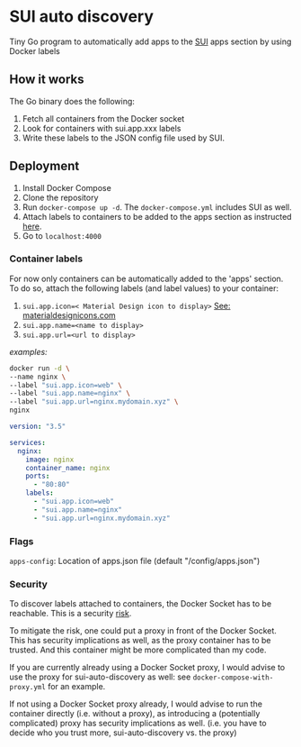 # SUI auto discovery

Tiny Go program to automatically add apps to the [SUI](https://github.com/jeroenpardon/sui) apps section by using Docker labels

## How it works

The Go binary does the following: 

1. Fetch all containers from the Docker socket
2. Look for containers with sui.app.xxx labels
3. Write these labels to the JSON config file used by SUI.

## Deployment

1. Install Docker Compose
2. Clone the repository
3. Run `docker-compose up -d`. The `docker-compose.yml` includes SUI as well.
4. Attach labels to containers to be added to the apps section as instructed [here](#container-labels).
5. Go to `localhost:4000`

### Container labels

For now only containers can be automatically added to the 'apps' section. To do so, attach the following labels (and label values) to your container:

1. `sui.app.icon=< Material Design icon to display>` [See: materialdesignicons.com](https://materialdesignicons.com/)
2. `sui.app.name=<name to display>`
3. `sui.app.url=<url to display>`

*examples:*

```sh
docker run -d \
--name nginx \
--label "sui.app.icon=web" \
--label "sui.app.name=nginx" \
--label "sui.app.url=nginx.mydomain.xyz" \
nginx
```

```yml
version: "3.5"

services:
  nginx:
    image: nginx
    container_name: nginx
    ports:
      - "80:80"
    labels:
      - "sui.app.icon=web"
      - "sui.app.name=nginx"
      - "sui.app.url=nginx.mydomain.xyz"
```

### Flags

`apps-config`: Location of apps.json file (default "/config/apps.json")

### Security

To discover labels attached to containers, the Docker Socket has to be reachable.
This is a security [risk](https://raesene.github.io/blog/2016/03/06/The-Dangers-Of-Docker.sock/).

To mitigate the risk, one could put a proxy in front of the Docker Socket. This has security implications as well, as the proxy container has to be trusted. And this container might be more complicated than my code.

If you are currently already using a Docker Socket proxy, I would advise to use the proxy for sui-auto-discovery as well: see `docker-compose-with-proxy.yml` for an example.

If not using a Docker Socket proxy already, I would advise to run the container directly (i.e. without a proxy), as introducing a (potentially complicated) proxy has security implications as well. (i.e. you have to decide who you trust more, sui-auto-discovery vs. the proxy)
